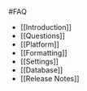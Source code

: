 #FAQ

* [[Introduction]]
* [[Questions]]
* [[Platform]]
* [[Formatting]]
* [[Settings]]
* [[Database]]
* [[Release Notes]]